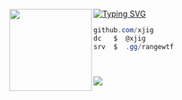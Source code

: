 [![Typing SVG](https://readme-typing-svg.herokuapp.com?font=Silkscreen&duration=8000&pause=&color=F7F7F7&random=true&width=435&lines=range.wtf+%7C+Bio-Link)](https://git.io/typing-svg)
<img align="left" src="https://files.catbox.moe/bnm05t.png" width="147"/> 

```csharp
github.com/xjig
dc   $  @xjig
srv  $  .gg/rangewtf
```
&zwnj; 
&zwnj; 
<p><img align="center" src="https://lanyard.kyrie25.me/api/1177497949601812512?gradient=FFFFFF-EFEFEF-CCCCCC-AAAAAA&waveColor=000000&waveSpotifyColor=000000&animationDuration=4s&showBanner=true&imgStyle=square&imgBorderRadius=100px&nameColor=FFFFFF" /></p>
